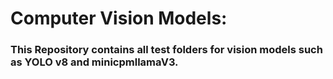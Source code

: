 # Computer Vision Models:
### This Repository contains all test folders for vision models such as YOLO v8 and minicpmllamaV3.
